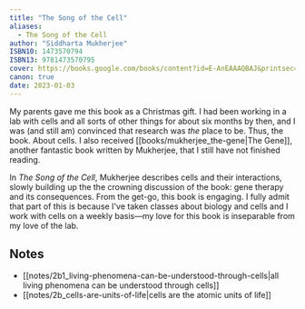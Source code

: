 ```yaml
---
title: "The Song of the Cell"
aliases:
  - The Song of the Cell
author: "Siddharta Mukherjee"
ISBN10: 1473570794
ISBN13: 9781473570795
cover: https://books.google.com/books/content?id=E-AnEAAAQBAJ&printsec=frontcover&img=1&zoom=1&source=gbs_api
canon: true
date: 2023-01-03
---
```

My parents gave me this book as a Christmas gift.
I had been working in a lab with cells and all sorts of other things for about six months by then, and I was (and still am) convinced that research was *the* place to be.
Thus, the book.
About cells.
I also received [[books/mukherjee_the-gene|The Gene]], another fantastic book written by Mukherjee, that I still have not finished reading.

In *The Song of the Cell*, Mukherjee describes cells and their interactions, slowly building up the the crowning discussion of the book: gene therapy and its consequences.
From the get-go, this book is engaging.
I fully admit that part of this is because I've taken classes about biology and cells and I work with cells on a weekly basis—my love for this book is inseparable from my love of the lab.

## Notes
- [[notes/2b1_living-phenomena-can-be-understood-through-cells|all living phenomena can be understood through cells]]
- [[notes/2b_cells-are-units-of-life|cells are the atomic units of life]]